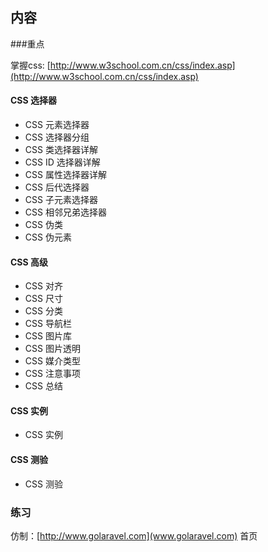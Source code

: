 ## 内容

###重点

掌握css: [http://www.w3school.com.cn/css/index.asp](http://www.w3school.com.cn/css/index.asp)

#### CSS 选择器
- CSS 元素选择器
- CSS 选择器分组
- CSS 类选择器详解
- CSS ID 选择器详解
- CSS 属性选择器详解
- CSS 后代选择器
- CSS 子元素选择器
- CSS 相邻兄弟选择器
- CSS 伪类
- CSS 伪元素

#### CSS 高级
- CSS 对齐
- CSS 尺寸
- CSS 分类
- CSS 导航栏
- CSS 图片库
- CSS 图片透明
- CSS 媒介类型
- CSS 注意事项
- CSS 总结

#### CSS 实例
- CSS 实例
#### CSS 测验
- CSS 测验


### 练习

仿制：[http://www.golaravel.com](www.golaravel.com) 首页
